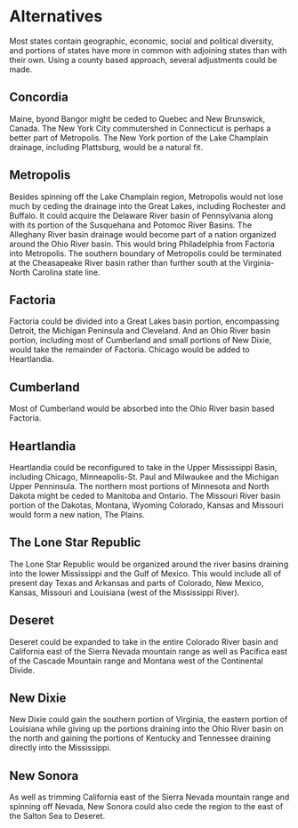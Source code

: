 # Alternatives

Most states contain geographic, economic, social and political diversity, and portions of states have more in common with adjoining states than with their own. Using a county based approach, several adjustments could be made.

## Concordia

Maine, byond Bangor might be ceded to Quebec and New Brunswick, Canada. The New York City commutershed in Connecticut is perhaps a better part of Metropolis. The New York portion of the Lake Champlain drainage, including Plattsburg, would be a natural fit.

## Metropolis

Besides spinning off the Lake Champlain region, Metropolis would not lose much by ceding the drainage into the Great Lakes, including Rochester and Buffalo. It could acquire the Delaware River basin of Pennsylvania along with its portion of the Susquehana and Potomoc River Basins. The Alleghany River basin drainage would become part of a nation organized around the Ohio River basin. This would bring Philadelphia from Factoria into Metropolis. The southern boundary of Metropolis could be terminated at the Cheasapeake River basin rather than further south at the Virginia-North Carolina state line.

## Factoria

Factoria could be divided into a Great Lakes basin portion, encompassing Detroit, the Michigan Peninsula and Cleveland. And an Ohio River basin portion, including most of Cumberland and small portions of New Dixie, would take the remainder of Factoria. Chicago would be added to Heartlandia.

## Cumberland

Most of Cumberland would be absorbed into the Ohio River basin based Factoria.

## Heartlandia

 Heartlandia could be reconfigured to take in the Upper Mississippi Basin, including Chicago, Minneapolis-St. Paul and Milwaukee and the Michigan Upper Penninsula. The northern most portions of Minnesota and North Dakota might be ceded to Manitoba and Ontario. The Missouri River basin portion of the Dakotas, Montana, Wyoming Colorado, Kansas and Missouri would form a new nation, The Plains.

## The Lone Star Republic

 The Lone Star Republic would be organized around the river basins draining into the lower Mississippi and the Gulf of Mexico. This would include all of present day Texas and Arkansas and parts of Colorado, New Mexico, Kansas, Missouri and Louisiana (west of the Mississippi River).

## Deseret

Deseret could be expanded to take in the entire Colorado River basin and California east of the Sierra Nevada mountain range as well as Pacifica east of the Cascade Mountain range and Montana west of the Continental Divide.

## New Dixie

New Dixie could gain the southern portion of Virginia, the eastern portion of Louisiana while giving up the portions draining into the Ohio River basin on the north and gaining the portions of Kentucky and Tennessee draining directly into the Mississippi.

## New Sonora

As well as trimming California east of the Sierra Nevada mountain range and spinning off Nevada, New Sonora could also cede the region to the east of the Salton Sea to Deseret.